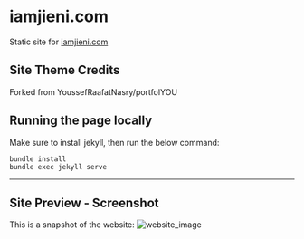 # iamjieni.com
Static site for [iamjieni.com](http://iamjieni.com/)

## Site Theme Credits
Forked from YoussefRaafatNasry/portfolYOU 

## Running the page locally
Make sure to install jekyll, then run the below command:

```
bundle install
bundle exec jekyll serve
```

----

## Site Preview - Screenshot

This is a snapshot of the website:
![website_image](https://github.com/jenz270/jenz270.github.io/website-sample.png?raw=true)
